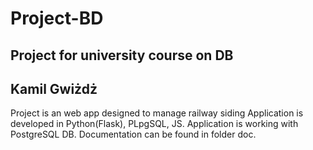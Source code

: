 # Project-BD
## Project for university course on DB
## Kamil Gwiżdż
Project is an web app designed to manage railway siding
Application is developed in Python(Flask), PLpgSQL, JS.
Application is working with PostgreSQL DB.
Documentation can be found in folder doc.
